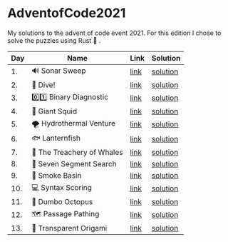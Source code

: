 # AdventofCode2021

My solutions to the advent of code event 2021. For this edition I chose to solve the puzzles using Rust :crab: .

| Day | Name                               | Link                                         | Solution                                                                            |
| --- | ---------------------------------- | -------------------------------------------- | ----------------------------------------------------------------------------------- |
| 1.  | :loud_sound: Sonar Sweep           | [link](https://adventofcode.com/2021/day/1)  | [solution](https://github.com/LWLeijten/AdventofCode2021/tree/main/solutions/day1)  |
| 2.  | :ocean:	 Dive!                     | [link](https://adventofcode.com/2021/day/2)  | [solution](https://github.com/LWLeijten/AdventofCode2021/tree/main/solutions/day2)  |
| 3.  | :zero::one:		 Binary Diagnostic    | [link](https://adventofcode.com/2021/day/3)  | [solution](https://github.com/LWLeijten/AdventofCode2021/tree/main/solutions/day3)  |
| 4.  | :squid:		 Giant Squid              | [link](https://adventofcode.com/2021/day/4)  | [solution](https://github.com/LWLeijten/AdventofCode2021/tree/main/solutions/day4)  |
| 5.  | :tornado:		 Hydrothermal Venture   | [link](https://adventofcode.com/2021/day/5)  | [solution](https://github.com/LWLeijten/AdventofCode2021/tree/main/solutions/day5)  |
| 6.  | :fish:			 Lanternfish              | [link](https://adventofcode.com/2021/day/6)  | [solution](https://github.com/LWLeijten/AdventofCode2021/tree/main/solutions/day6)  |
| 7.  | :whale:			 The Treachery of Whales | [link](https://adventofcode.com/2021/day/7)  | [solution](https://github.com/LWLeijten/AdventofCode2021/tree/main/solutions/day7)  |
| 8.  | :1234:				 Seven Segment Search    | [link](https://adventofcode.com/2021/day/8)  | [solution](https://github.com/LWLeijten/AdventofCode2021/tree/main/solutions/day8)  |
| 9.  | :smoking:					 Smoke Basin         | [link](https://adventofcode.com/2021/day/9)  | [solution](https://github.com/LWLeijten/AdventofCode2021/tree/main/solutions/day9)  |
| 10. | :computer:						 Syntax Scoring    | [link](https://adventofcode.com/2021/day/10) | [solution](https://github.com/LWLeijten/AdventofCode2021/tree/main/solutions/day10) |
| 11. | :octopus:						 Dumbo Octopus      | [link](https://adventofcode.com/2021/day/11) | [solution](https://github.com/LWLeijten/AdventofCode2021/tree/main/solutions/day11) |
| 12. | :world_map:						 Passage Pathing  | [link](https://adventofcode.com/2021/day/12) | [solution](https://github.com/LWLeijten/AdventofCode2021/tree/main/solutions/day12) |
| 13. | :swan:					 Transparent Origami    | [link](https://adventofcode.com/2021/day/13) | [solution](https://github.com/LWLeijten/AdventofCode2021/tree/main/solutions/day13) |


